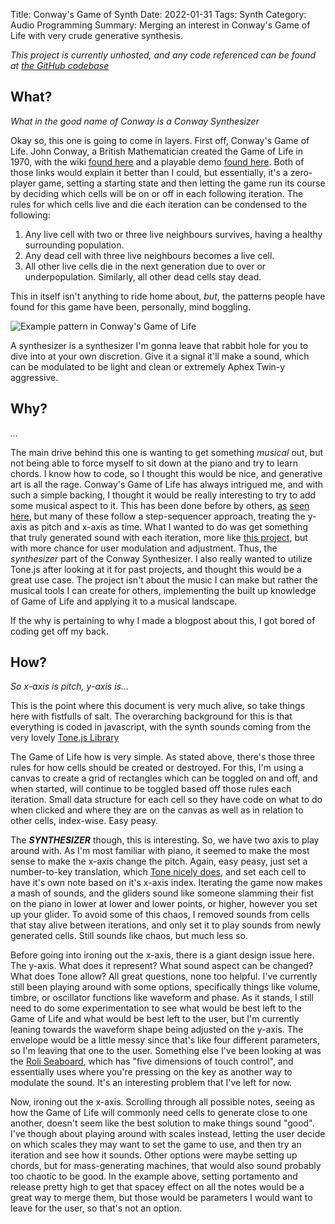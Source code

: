 Title: Conway's Game of Synth
Date: 2022-01-31
Tags: Synth
Category: Audio Programming
Summary: Merging an interest in Conway's Game of Life with very crude generative synthesis.

*This project is currently unhosted, and any code referenced can be found at [the GitHub codebase](https://github.com/loparcog/conway-synth)*

## What?

*What in the good name of Conway is a Conway Synthesizer*

Okay so, this one is going to come in layers. First off, Conway's Game of Life. John Conway, a British Mathematician created the Game of Life in 1970, with the wiki [found here](https://en.wikipedia.org/wiki/Conway%27s_Game_of_Life) and a playable demo [found here](https://playgameoflife.com/). Both of those links would explain it better than I could, but essentially, it's a zero-player game, setting a starting state and then letting the game run its course by deciding which cells will be on or off in each following iteration. The rules for which cells live and die each iteration can be condensed to the following:

1. Any live cell with two or three live neighbours survives, having a healthy surrounding population.
2. Any dead cell with three live neighbours becomes a live cell.
3. All other live cells die in the next generation due to over or underpopulation. Similarly, all other dead cells stay dead.

This in itself isn't anything to ride home about, *but*, the patterns people have found for this game have been, personally, mind boggling.

![Example pattern in Conway's Game of Life]({static}/images/gol.gif)

A synthesizer is a synthesizer I'm gonna leave that rabbit hole for you to dive into at your own discretion. Give it a signal it'll make a sound, which can be modulated to be light and clean or extremely Aphex Twin-y aggressive.

## Why?

*...*

The main drive behind this one is wanting to get something *musical* out, but not being able to force myself to sit down at the piano and try to learn chords. I know how to code, so I thought this would be nice, and generative art is all the rage. Conway's Game of Life has always intrigued me, and with such a simple backing, I thought it would be really interesting to try to add some musical aspect to it. This has been done before by others, [as](https://www.youtube.com/watch?v=x22zysfrVSk) [seen](https://www.youtube.com/watch?v=zbVOK2GLV-E) [here](https://people.ece.cornell.edu/land/courses/ece5760/FinalProjects/f2011/lba36_wl336/lba36_wl336/index.html), but many of these follow a step-sequencer approach, treating the y-axis as pitch and x-axis as time. What I wanted to do was get something that truly generated sound with each iteration, more like [this project](https://www.youtube.com/watch?v=avK-BmL2KZ4), but with more chance for user modulation and adjustment. Thus, the *synthesizer* part of the Conway Synthesizer. I also really wanted to utilize Tone.js after looking at it for past projects, and thought this would be a great use case. The project isn't about the music I can make but rather the musical tools I can create for others, implementing the built up knowledge of Game of Life and applying it to a musical landscape.

If the why is pertaining to why I made a blogpost about this, I got bored of coding get off my back.

## How?

*So x-axis is pitch, y-axis is...*

This is the point where this document is very much alive, so take things here with fistfulls of salt. The overarching background for this is that everything is coded in javascript, with the synth sounds coming from the very lovely [Tone.js Library](https://tonejs.github.io/)

The Game of Life how is very simple. As stated above, there's those three rules for how cells should be created or destroyed. For this, I'm using a canvas to create a grid of rectangles which can be toggled on and off, and when started, will continue to be toggled based off those rules each iteration. Small data structure for each cell so they have code on what to do when clicked and where they are on the canvas as well as in relation to other cells, index-wise. Easy peasy.

The ***SYNTHESIZER*** though, this is interesting. So, we have two axis to play around with. As I'm most familiar with piano, it seemed to make the most sense to make the x-axis change the pitch. Again, easy peasy, just set a number-to-key translation, which [Tone nicely does](https://tonejs.github.io/docs/r11/Frequency), and set each cell to have it's own note based on it's x-axis index. Iterating the game now makes a mash of sounds, and the gliders sound like someone slamming their fist on the piano in lower at lower and lower points, or higher, however you set up your glider. To avoid some of this chaos, I removed sounds from cells that stay alive between iterations, and only set it to play sounds from newly generated cells. Still sounds like chaos, but much less so.

Before going into ironing out the x-axis, there is a giant design issue here. The y-axis. What does it represent? What sound aspect can be changed? What does Tone allow? All great questions, none too helpful. I've currently still been playing around with some options, specifically things like volume, timbre, or oscillator functions like waveform and phase. As it stands, I still need to do some experimentation to see what would be best left to the Game of Life and what would be best left to the user, but I'm currently leaning towards the waveform shape being adjusted on the y-axis. The envelope would be a little messy since that's like four different parameters, so I'm leaving that one to the user. Something else I've been looking at was the [Roli Seaboard](https://roli.com/products/seaboard), which has "five dimensions of touch control", and essentially uses where you're pressing on the key as another way to modulate the sound. It's an interesting problem that I've left for now.

Now, ironing out the x-axis. Scrolling through all possible notes, seeing as how the Game of Life will commonly need cells to generate close to one another, doesn't seem like the best solution to make things sound "good". I've though about playing around with scales instead, letting the user decide on which scales they may want to set the game to use, and then try an iteration and see how it sounds. Other options were maybe setting up chords, but for mass-generating machines, that would also sound probably too chaotic to be good. In the example above, setting portamento and release pretty high to get that spacey effect on all the notes would be a great way to merge them, but those would be parameters I would want to leave for the user, so that's not an option.